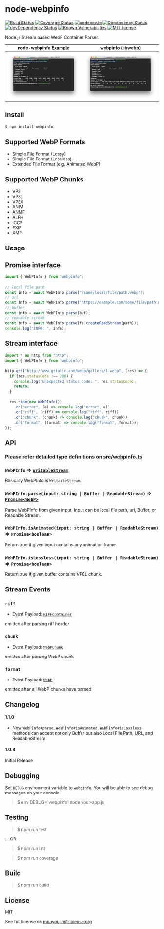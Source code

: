 # node-webpinfo

[![Build Status](https://travis-ci.org/mooyoul/node-webpinfo.svg?branch=master)](https://travis-ci.org/mooyoul/node-webpinfo)
[![Coverage Status](https://coveralls.io/repos/github/mooyoul/node-webpinfo/badge.svg?branch=master)](https://coveralls.io/github/mooyoul/node-webpinfo?branch=master)
[![codecov.io](https://codecov.io/github/mooyoul/node-webpinfo/coverage.svg?branch=master)](https://codecov.io/github/mooyoul/node-webpinfo?branch=master)
[![Dependency Status](https://david-dm.org/mooyoul/node-webpinfo.svg)](https://david-dm.org/mooyoul/node-webpinfo)
[![devDependency Status](https://david-dm.org/mooyoul/node-webpinfo/dev-status.svg)](https://david-dm.org/mooyoul/node-webpinfo#info=devDependencies)
[![Known Vulnerabilities](https://snyk.io/test/github/mooyoul/node-webpinfo/badge.svg)](https://snyk.io/test/github/mooyoul/node-webpinfo)
[![MIT license](http://img.shields.io/badge/license-MIT-blue.svg)](http://mooyoul.mit-license.org/)

Node.js Stream based WebP Container Parser.

node-webpinfo [Example](https://github.com/mooyoul/node-webpinfo/blob/master/examples/webpinfo.ts) | webpinfo (libwebp) 
---------------- | ----------------
![Output of node-webpinfo](https://raw.githubusercontent.com/mooyoul/node-webpinfo/master/examples/output-node-webpinfo.png) | ![Output of webpinfo](https://raw.githubusercontent.com/mooyoul/node-webpinfo/master/examples/output-libwebp-webpinfo.png)


## Install

```bash
$ npm install webpinfo
```
 
 
## Supported WebP Formats

- Simple File Format (Lossy)
- Simple File Format (Lossless)
- Extended File Format (e.g. Animated WebP)

## Supported WebP Chunks

- VP8
- VP8L
- VP8X
- ANIM
- ANMF
- ALPH
- ICCP
- EXIF
- XMP
    
 
## Usage

## Promise interface

```typescript
import { WebPInfo } from "webpinfo";

// local file path
const info = await WebPInfo.parse("/some/local/file/path.webp");
// url
const info = await WebPInfo.parse("https://example.com/some/file/path.webp");
// buffer
const info = await WebPInfo.parse(buf);
// readable stream
const info = await WebPInfo.parse(fs.createReadStream(path));
console.log("INFO: ", info);
```

## Stream interface

```typescript
import * as http from "http";
import { WebPInfo } from "webpinfo";

http.get("http://www.gstatic.com/webp/gallery/1.webp", (res) => {
  if (res.statusCode !== 200) {
    console.log("unexpected status code: ", res.statusCode);
    return;
  }

  res.pipe(new WebPInfo())
    .on("error", (e) => console.log("error", e))
    .on("riff", (riff) => console.log("riff", riff))
    .on("chunk", (chunk) => console.log("chunk", chunk))
    .on("format", (format) => console.log("format", format));
});
```

## API

### Please refer detailed type definitions on [src/webpinfo.ts](https://github.com/mooyoul/node-webpinfo/blob/a1731f6b062c66534018843ac3b644959d5b02ac/src/webpinfo.ts#L132-L225).

### `WebPInfo` => [`WritableStream`](https://github.com/mooyoul/node-webpinfo/blob/a1731f6b062c66534018843ac3b644959d5b02ac/src/webpinfo.ts#L228)

Basically WebPInfo is `WritableStream`.


### `WebPInfo.parse(input: string | Buffer | ReadableStream)` => [`Promise<WebP>`](https://github.com/mooyoul/node-webpinfo/blob/a1731f6b062c66534018843ac3b644959d5b02ac/src/webpinfo.ts#L216-L225)
 
Parse WebPInfo from given input.
Input can be local file path, url, Buffer, or Readable Stream.


### `WebPInfo.isAnimated(input: string | Buffer | ReadableStream)` => `Promise<boolean>`

Return true if given input contains any animation frame.

### `WebPInfo.isLossless(input: string | Buffer | ReadableStream)` => `Promise<boolean>`

Return true if given buffer contains VP8L chunk.


## Stream Events

### `riff`

- Event Payload: [`RIFFContainer`](https://github.com/mooyoul/node-webpinfo/blob/a1731f6b062c66534018843ac3b644959d5b02ac/src/webpinfo.ts#L63-L65)

emitted after parsing riff header.


### `chunk`

- Event Payload: [`WebPChunk`](https://github.com/mooyoul/node-webpinfo/blob/a1731f6b062c66534018843ac3b644959d5b02ac/src/webpinfo.ts#L205-L214)

emitted after parsing WebP chunk

### `format`

- Event Payload: [`WebP`](https://github.com/mooyoul/node-webpinfo/blob/a1731f6b062c66534018843ac3b644959d5b02ac/src/webpinfo.ts#L216-L225)

emitted after all WebP chunks have parsed


## Changelog

#### 1.1.0

- Now `WebPInfo#parse`, `WebPInfo#isAnimated`, `WebPInfo#isLossless` methods can accept not only Buffer but also Local File Path, URL, and ReadableStream.


#### 1.0.4

Initial Release


## Debugging

Set `DEBUG` environment variable to `webpinfo`.
You will be able to see debug messages on your console.

> $ env DEBUG='webpinfo' node your-app.js
 

## Testing

> $ npm run test

... OR

> $ npm run lint

> $ npm run coverage



## Build

> $ npm run build


## License
[MIT](LICENSE)

See full license on [mooyoul.mit-license.org](http://mooyoul.mit-license.org/)
